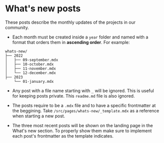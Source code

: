 # What's new posts

These posts describe the monthly updates of the projects in our community.

-   Each month must be created inside a `year` folder and named with a format that orders them in **ascending order**. For example:

```
whats-new/
├── 2022
│   ├── 09-september.mdx
│   ├── 10-october.mdx
│   ├── 11-november.mdx
│   └── 12-december.mdx
├── 2023
    └── 01-january.mdx
```

-   Any post with a file name starting with `_` will be ignored. This is useful for keeping posts private. This `readme.md` file is also ignored.

-   The posts require to be a `.mdx` file and to have a specific frontmatter at the beggining. Take `/src/pages/whats-new/_template.mdx` as a reference when starting a new post.

-   The three most recent posts will be shown on the landing page in the What's new section. To properly show them make sure to implement each post's frontmatter as the template indicates.
